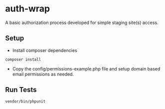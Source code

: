 # auth-wrap
A basic authorization process developed for simple staging site(s) access.

## Setup
 - Install composer dependencies
```
composer install
```
 - Copy the config/permissions-example.php file and setup domain based email permissions as needed.

## Run Tests
```
vendor/bin/phpunit
```